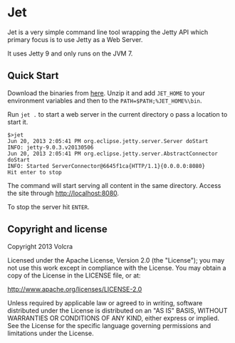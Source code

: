 Jet
===

Jet is a very simple command line tool wrapping the Jetty API which primary focus is to use Jetty as a Web Server.

It uses Jetty 9 and only runs on the JVM 7.

## Quick Start

Download the binaries from [here](https://github.com/volcra/jet/releases/download/v0.1.0/jet-0.1.0.zip). Unzip it and add `JET_HOME` to your environment variables and then to the `PATH=$PATH;%JET_HOME%\bin`.

Run `jet .` to start a web server in the current directory o pass a location to start it.

```
$>jet
Jun 20, 2013 2:05:41 PM org.eclipse.jetty.server.Server doStart
INFO: jetty-9.0.3.v20130506
Jun 20, 2013 2:05:41 PM org.eclipse.jetty.server.AbstractConnector doStart
INFO: Started ServerConnector@6645f1ca{HTTP/1.1}{0.0.0.0:8080}
Hit enter to stop
```

The command will start serving all content in the same directory. Access the site through <http://localhost:8080>.

To stop the server hit `ENTER`.

## Copyright and license

Copyright 2013 Volcra

Licensed under the Apache License, Version 2.0 (the "License"); you may not use this work except in compliance with the License. You may obtain a copy of the License in the LICENSE file, or at:

<http://www.apache.org/licenses/LICENSE-2.0>

Unless required by applicable law or agreed to in writing, software distributed under the License is distributed on an "AS IS" BASIS, WITHOUT WARRANTIES OR CONDITIONS OF ANY KIND, either express or implied. See the License for the specific language governing permissions and limitations under the License.
